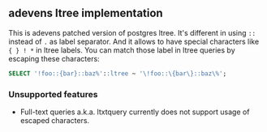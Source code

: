 ## adevens ltree implementation

This is adevens patched version of postgres ltree.
It's different in using `::` instead of `.` as label separator.
And it allows to have special characters like `{ } ! *` in ltree labels.
You can match those label in ltree queries by escaping these characters:

```SQL
SELECT '!foo::{bar}::baz%'::ltree ~ '\!foo::\{bar\}::baz\%';
```

### Unsupported features

* Full-text queries a.k.a. ltxtquery currently does not support usage of escaped characters.
